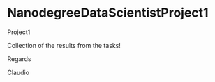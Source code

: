 # NanodegreeDataScientistProject1
Project1

Collection of the results from the tasks!

Regards

Claudio
